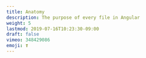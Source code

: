 ```yaml
---
title: Anatomy
description: The purpose of every file in Angular
weight: 5
lastmod: 2019-07-16T10:23:30-09:00
draft: false
vimeo: 348429086
emoji: ❣️
---
```

